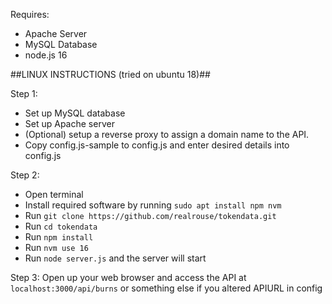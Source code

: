 Requires:
- Apache Server
- MySQL Database
- node.js 16


##LINUX INSTRUCTIONS (tried on ubuntu 18)##

Step 1:
- Set up MySQL database
- Set up Apache server
- (Optional) setup a reverse proxy to assign a domain name to the API.
- Copy config.js-sample to config.js and enter desired details into config.js

Step 2: 
- Open terminal
- Install required software by running `sudo apt install npm nvm`
- Run `git clone https://github.com/realrouse/tokendata.git`
- Run `cd tokendata`
- Run `npm install`
- Run `nvm use 16`
- Run `node server.js` and the server will start

Step 3:
Open up your web browser and access the API at `localhost:3000/api/burns` or something else if you altered APIURL in config


